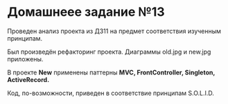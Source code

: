 # Домашнеее задание №13

Проведен анализ проекта из ДЗ11 на предмет соответствия изученным принципам.

Был произведён рефакторинг проекта. Диаграммы old.jpg и new.jpg приложены.

В проекте **New** применены паттерны **MVC, FrontController, Singleton, ActiveRecord.**

Код, по-возможности, приведен в соответствие принципам S.O.L.I.D.
